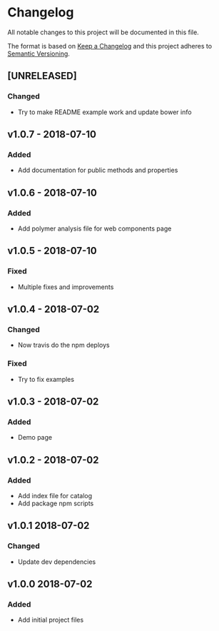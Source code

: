# Changelog
All notable changes to this project will be documented in this file.

The format is based on [Keep a Changelog](http://keepachangelog.com/en/1.0.0/)
and this project adheres to [Semantic Versioning](http://semver.org/spec/v2.0.0.html).

<!--
## [UNRELEASED]
### Added
### Changed
### Deprecated
### Removed
### Fixed
### Security
-->


## [UNRELEASED]
### Changed
- Try to make README example work and update bower info




## v1.0.7 - 2018-07-10
### Added
- Add documentation for public methods and properties




## v1.0.6 - 2018-07-10
### Added
- Add polymer analysis file for web components page




## v1.0.5 - 2018-07-10
### Fixed
- Multiple fixes and improvements




## v1.0.4 - 2018-07-02
### Changed
- Now travis do the npm deploys
### Fixed
- Try to fix examples




## v1.0.3 - 2018-07-02
### Added
- Demo page




## v1.0.2 - 2018-07-02
### Added
- Add index file for catalog
- Add package npm scripts




## v1.0.1 2018-07-02
### Changed
- Update dev dependencies




## v1.0.0 2018-07-02
### Added
- Add initial project files
